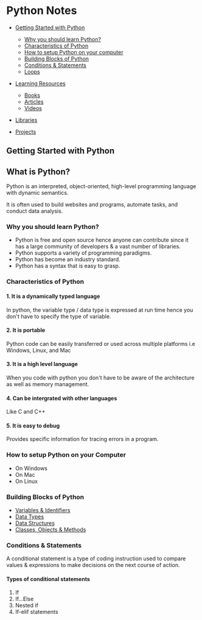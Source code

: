 # Python Notes

- [Getting Started with Python](#get-started)
    - [Why you should learn Python?](#why-python)
    - [Characteristics of Python](#characteristics)
    - [How to setup Python on your computer](#setup)
    - [Building Blocks of Python](#building-blocks)
    - [Conditions & Statements](#conditional-statements)
    - [Loops](#loops)

- [Learning Resources](https://linktodocumentation)
  - [Books](https://linktodocumentation)
  - [Articles](https://linktodocumentation)
  - [Videos](https://linktodocumentation)
- [Libraries](https://linktodocumentation)
- [Projects](https://linktodocumentation)

<h2 id="get-started">Getting Started with Python</h2>

## What is Python?
Python is an interpreted, object-oriented, high-level programming language with dynamic semantics.

It is often used to build websites and programs, automate tasks, and conduct data analysis.

<h3 id="why-python">Why you should learn Python?</h3>

- Python is free and open source hence anyone can contribute since it has a large community of developers & a vast number of libraries.
- Python supports a variety of programming paradigms.
- Python has become an industry standard.
- Python has a syntax that is easy to grasp.

<h3 id="characteristics">Characteristics of Python</h3>

#### 1. It is a dynamically typed language
In python, the variable type / data type is expressed at run time hence you don't have to specify the type of variable.

#### 2. It is portable
Python code can be easily transferred or used across multiple platforms i.e Windows, Linux, and Mac

#### 3. It is a high level language
When you code with python you don't have to be aware of the architecture as well as memory management.

#### 4. Can be intergrated with other languages
Like C and C++

#### 5. It is easy to debug
Provides specific information for tracing errors in a program.

<h3 id="setup">How to setup Python on your Computer</h3>

- On Windows
- On Mac
- On Linux

<h3 id="building-blocks">Building Blocks of Python</h3>

- [Variables & Identifiers](https://github.com/iamuendo/Python-Notes/tree/main/1.Variables-and-identifiers)
- [Data Types](https://github.com/iamuendo/Python-Notes/tree/main/2.Data-Types)
- [Data Structures](https://github.com/iamuendo/Python-Notes/tree/main/3.Data-Structures)
- [Classes, Objects & Methods](https://github.com/iamuendo/Python-Notes/tree/main/4.Classes-Objects-Methods)

<h3 id="conditional-statements">Conditions & Statements</h3>
A conditional statement is a type of coding instruction used to compare values & expressions to make decisions on the next course of action.

#### Types of conditional statements
1. If
2. If...Else
3. Nested if
4. If-elif statements
